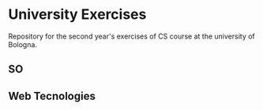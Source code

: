 # University Exercises
Repository for the second year's exercises of CS course at the university of Bologna.

## SO




## Web Tecnologies